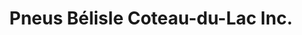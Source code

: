 ---
title: "Pneus Bélisle Coteau-du-Lac Inc."
url: /coteau-du-lac/pneus-belisle-coteau-du-lac-inc/
shop: Reifen
---